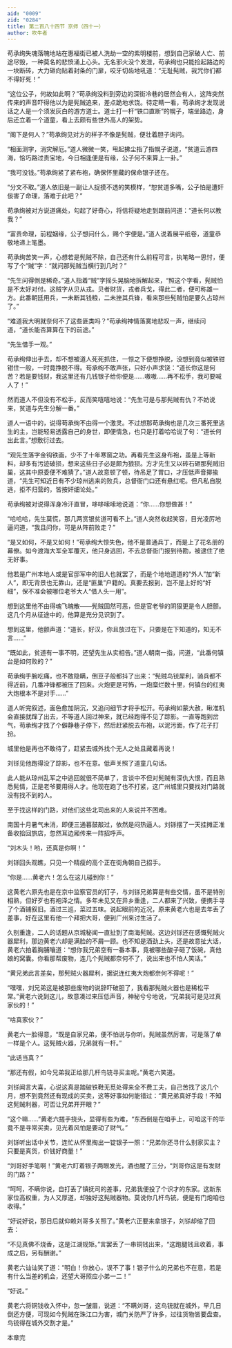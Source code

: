 ```yaml
---
aid: "0009"
zid: "0284"
title: 第二百八十四节 京师（四十一）
author: 吹牛者
---
```


苟承绚失魂落魄地站在惠福街已被人洗劫一空的紫明楼前，想到自己家破人亡、前途尽毁，一种莫名的悲愤涌上心头。无名邪火没个发泄，苟承绚也只能捡起路边的一块断砖，大力砸向贴着封条的门扉，咬牙切齿地吼道：“无耻髡贼，我咒你们都不得好死！”

“这位公子，何故如此啊？”苟承绚没料到旁边的深街冷巷的居然会有人，这阵突然传来的声音吓得他以为是髡贼追来，差点跪地求饶。待定睛一看，苟承绚才发现说话之人是一个须发灰白的游方道士。道士打一杆“铁口直断”的幌子，端坐路边，身后还立着一个道童，看上去颇有些世外高人的架势。

“阁下是何人？”苟承绚见对方的样子不像是髡贼，便壮着胆子询问。

“相面测字，消灾解厄。”道人微微一笑，甩起拂尘指了指幌子说道，“贫道云游四海，恰巧路过贵宝地，今日相逢便是有缘，公子何不来算上一卦。”

“我可没钱。”苟承绚紧了紧布袍，确保怀里藏的保命银子还在。

“分文不取。”道人依旧是一副让人捉摸不透的笑模样，“恕贫道多嘴，公子怕是遭奸佞害了命理，落难于此吧？”

苟承绚被对方说道痛处，勾起了好奇心，将信将疑地走到跟前问道：“道长何以教我？”

“富贵命理，前程姻缘，公子想问什么，赐个字便是。”道人说着展平纸卷，道童恭敬地递上笔墨。

苟承绚苦笑一声，心想若是髡贼不除，自己还有什么前程可言，执笔略一思忖，便写了个“贼”字：“就问那髡贼当横行到几时？”

“先生问得倒是稀奇。”道人指着“贼”字摇头晃脑地拆解起来，“照这个字看，髡贼怕是不太好对付。这贼字从贝从戎。贝者财货，戎者兵戈，得此二者，便可称雄一方。此番朝廷用兵，一未断其钱粮，二未挫其兵锋，看来那些髡贼怕是要久占琼州了。”

“难道我大明就奈何不了这些匪类吗？”苟承绚神情落寞地悲叹一声，继续问道，“道长能否算算在下的前途。”

“先生借手一观。”

苟承绚伸出手去，却不想被道人死死抓住，一惊之下便想挣脱，没想到竟似被铁钳钳住一般，一时竟挣脱不得。苟承绚不敢声张，只好小声求饶：“道长你这是何苦？若是要钱财，我这里还有几钱银子给你便是……嗷嗷……再不松手，我可要喊人了！”

然而道人不但没有不松手，反而笑嘻嘻地说：“先生可是与那髡贼有仇？不妨说来，贫道与先生分解一番。”

道人一语中的，说得苟承绚不由得一个激灵。不过想那苟承绚也是几次三番死里逃生的主，岂能轻易透露自己的身世，即便情急，也只是打着哈哈说了句：“道长何出此言。”想敷衍过去。

“观先生落字金钩铁画，少不了十年寒窗之功。再看先生这身布袍，虽是上等新料，却多有污迹破损，想来这些日子必是颇为狼狈。方才先生又以砖石砸那髡贼旧巢，这其中原委便不难猜了。”道人故意顿了顿，待吊足了胃口，才压低声音揶揄道，“先生可知近日有不少琼州逃来的败兵，总督衙门口还有悬红呢。但凡私自脱逃，拒不归营的，皆按奸细论处。”

苟承绚被对说得浑身冷汗直冒，哆哆嗦嗦地说道：“你……你想做甚！”

“哈哈哈，先生莫慌，那几两赏银贫道可看不上。”道人突然收起笑容，目光凌厉地逼问道，“我且问你，可是从阵前败走？”

“是又如何，不是又如何！”苟承绚大惊失色，他不是普通兵丁，而是上了花名册的幕僚。如今渡海大军全军覆灭，他只身逃回，不去总督衙门报到待勘，被逮住了绝无好事。

他若是广州本地人或是官邸军中的旧人也就罢了，而是个地地道道的“外人”加“新人”，即无背景也无靠山，还是“匪巢”户籍的。真要去报到，岂不是上好的“奸细”，保不准会被哪位老爷大人“借人头一用”。

想到这里他不由得魂飞魄散――髡贼固然可恶，但是官老爷的阴狠更是令人胆颤。这几个月从征途中的，他算是充分见识到了。

想到这里，他颤声道：“道长，好汉，你且放过在下。只要是在下知道的，知无不言……”

“既如此，贫道有一事不明，还望先生从实相告。”道人朝南一指，问道，“此番何镇台是如何败的？”

苟承绚手腕吃痛，也不敢隐瞒，倒豆子般都抖了出来：“髡贼鸟铳犀利，骑兵都不得近前，几番冲锋都被压了回来。火炮更是可怖，一炮糜烂数十里，何镇台的红夷大炮根本不是对手……”

道人听完叙述，面色愈加阴沉，又追问细节才将手松开。苟承绚如蒙大赦，瞅准机会直接就蹿了出去，不等道人回过神来，就已经跑得不见了踪影。一直等跑到岔气，苟承绚才找了个僻静巷子停下，然后赶紧脱去布袍，以泥污面，作了花子打扮。

城里他是再也不敢待了，赶紧去城外找个无人之处且藏着再说！

刘铩见他跑得没了踪影，也不在意。低声关照了道童几句话。

此人能从琼州乱军之中逃回就很不简单了，言谈中不但对髡贼有深仇大恨，而且熟悉髡情，正是老爷要用得人才。他现在跑了也不打紧，这广州城里只要找对门路就没有找不到的人。

至于找这样的门路，对他们这些北司出来的人来说并不困难。

南国十月暑气未消，即便三通暮鼓敲过，依然是闷热逼人。刘铩摆了一天挂摊正准备收拾回旅店，忽然耳边厢传来一阵招呼声。

“刘木头！哟，还真是你啊！”

刘铩回头观瞧，只见一个精瘦的高个正在街角朝自己招手。

“你是……黄老六！怎么在这儿碰到你！”

这黄老六原先也是在京中监察官员的钉子，与刘铩兄弟算是有些交情，虽不是特别相熟，但好歹也有袍泽之情。多年未见又在异乡重逢，二人都来了兴致，便携手寻了个酒铺叙旧。酒过三巡，菜过五味。说起眼前的近况，原来黄老六也是去年丢了差事，好在这里有他一个拜把大哥，便到广州来讨生活了。

久别重逢，二人的话题从京城秘闻一直扯到了南海髡贼。这边刘铩还在感慨髡贼火器犀利，那边黄老六却是满脸的不屑一顾。也不知是酒劲上头，还是故意扯大话，黄老六拍着胸脯嚷道：“想你我兄弟空有一番本事，竟被哪些酸子砸了饭碗，真他娘的窝囊。你看那帮废物，连几个髡贼都奈何不了，说出来也不怕人笑话。”

“黄兄弟此言差矣，那髡贼火器犀利，据说连红夷大炮都奈何不得呢！”

“嘿嘿，刘兄弟这是被那些废物的说辞吓破胆了，我看那髡贼火器也是稀松平常。”黄老六说到这儿，故意凑过来压低声音，神秘兮兮地说，“兄弟我可是见过真家伙的！”

“啥真家伙？”

黄老六一脸得意，“既是自家兄弟，便不怕说与你听。髡贼虽然厉害，可是落了单一样是个人。这髡贼火器，兄弟就有一杆。”

“此话当真？”

“那还有假，如今兄弟我正给那几杆鸟铳寻买主呢。”黄老六笑道。

刘铩闻言大喜，心说这真是踏破铁鞋无觅处得来全不费工夫，自己苦找了这几个月，想不到竟然还有现成的买卖，这等好事如何能错过：“黄兄弟真好手段！不知这髡贼利器，可否让兄弟开开眼？”

“这个嘛……”黄老六搓手挠头，显得有些为难，“东西倒是在咱手上，可咱这干的毕竟不是寻常买卖，见光着风怕是要动了财气。”

刘铩听出话中关节，连忙从怀里掏出一锭银子一照：“兄弟你还寻什么别家买主？只要是真货，价钱好商量！”

“刘哥好手笔啊！”黄老六盯着银子两眼发光，酒也醒了三分，“刘哥你这是有发财的门路？”

“呵呵，不瞒你说，自打丢了镇抚司的差事，兄弟我便投了个识才的东家。这新东家位高权重，为人又厚道，却独好这髡贼器物。莫说你几杆鸟铳，便是有门炮咱也收得。”

“好说好说，那日后就仰赖刘哥多关照了。”黄老六正要来拿银子，刘铩却缩了回去：

“不见真佛不烧香，这是江湖规矩。”言罢丢了一串铜钱出来，“这跑腿钱且收着，事成之后，另有酬谢。”

黄老六讪讪笑了道：“明白！你放心，误不了事！银子什么的兄弟也不在意，若是有什么当差的机会，还望大哥照应小弟一二！”

“好说。”

黄老六将铜钱收入怀中，忽一皱眉，说道：“不瞒刘哥，这鸟铳就在城外，早几日倒还方便，可现如今髡贼在珠江口为害，城门关防严了许多，过往货物皆要盘查。鸟铳得在城外交割才是。”

本章完

